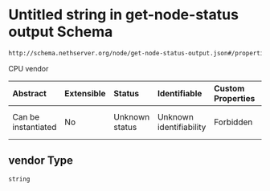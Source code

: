 # Untitled string in get-node-status output Schema

```txt
http://schema.nethserver.org/node/get-node-status-output.json#/properties/cpu/properties/info/items/properties/vendor
```

CPU vendor

| Abstract            | Extensible | Status         | Identifiable            | Custom Properties | Additional Properties | Access Restrictions | Defined In                                                                               |
| :------------------ | :--------- | :------------- | :---------------------- | :---------------- | :-------------------- | :------------------ | :--------------------------------------------------------------------------------------- |
| Can be instantiated | No         | Unknown status | Unknown identifiability | Forbidden         | Allowed               | none                | [get-node-status-output.json\*](node/get-node-status-output.json "open original schema") |

## vendor Type

`string`
